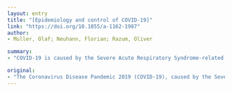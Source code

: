 ```yaml
---
layout: entry
title: "[Epidemiology and control of COVID-19]"
link: "https://doi.org/10.1055/a-1162-1987"
author:
- Muller, Olaf; Neuhann, Florian; Razum, Oliver

summary:
- "COVID-19 is caused by the Severe Acute Respiratory Syndrome-related Coronavirus 2. SARS-CoV-2 is easily transmitted by droplet infection. Elderly people and people with underlying diseases have a higher risk of severe courses with mandatory ventilation. Only public health interventions such as physical distancing and hygiene measures on the one hand are available. China has shown that maximum use of these measures can control the epidemic."

original:
- "The Coronavirus Disease Pandemic 2019 (COVID-19), caused by the Severe Acute Respiratory Syndrome-related Coronavirus 2 (SARS-CoV-2), started in December 2019 in China. SARS-CoV-2 is easily transmitted by droplet infection. After an incubation period of 1-14 days, COVID-19 shows a mild course in 80 % of observed cases and a severe course in 20 %, with a lethality rate of 0.3-5.8 %. Elderly people and people with underlying diseases have a higher risk of severe courses with mandatory ventilation. So far there are neither effective drugs nor vaccinations available, so only public health interventions such as physical distancing and hygiene measures on the one hand and targeted testing followed by isolation and quarantine measures on the other hand are available. China has shown that maximum use of these measures can control the epidemic. The further course and also the consequences for the global economy cannot be clearly predicted at present."
---
```


